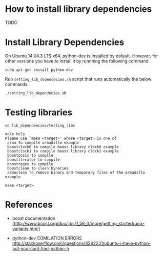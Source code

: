 How to install library dependencies
=======

TODO


# Install Library Dependencies

On Ubuntu 14.04.3 LTS x64, python-dev is installed by default.
However, for other versions you have to install it by runnning
the following command

```
sudo apt-get install python-dev
```

Run `setting_lib_dependecies.sh` script that runs automatically the below commands.
```
./setting_lib_dependecies.sh
```

# Testing libraries

```
cd lib_dependencies/testing_libs  
```

```
make help
Please use `make <target>' where <target> is one of
 arma to compile armadillo example
 boostclock0 to compile boost library clock0 example
 boostclock1 to compile boost library clock1 example
 boostposix to compile
 boostiterator to compile
 boostregex to compile
 boostclean to clean bynaries
 armaclean to remove binary and temporary files of the armadillo example
```

```
make <target>
```

# References

* boost documentation
[http://www.boost.org/doc/libs/1_58_0/more/getting_started/unix-variants.html]

* python-dev COMILATION ERRORS
http://stackoverflow.com/questions/8282231/ubuntu-i-have-python-but-gcc-cant-find-python-h
